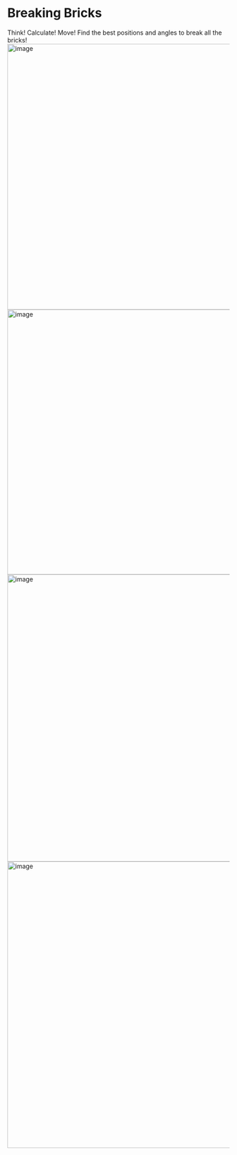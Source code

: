 # Breaking Bricks
Think! Calculate! Move! Find the best positions and angles to break all the bricks!
<img width="602" alt="image" src="https://user-images.githubusercontent.com/47330952/208254301-20e3a05d-dac9-4269-80e1-9bba7f0a8369.png">
<img width="600" alt="image" src="https://user-images.githubusercontent.com/47330952/208254318-52c66a0f-bfd2-4460-8b4c-d278f52f2d0a.png">
<img width="650" alt="image" src="https://user-images.githubusercontent.com/47330952/208254410-c0d01dbe-15d4-4ebf-852a-3dc8bfceb96b.png">
<img width="649" alt="image" src="https://user-images.githubusercontent.com/47330952/208254496-c49e07d0-f9c6-460d-ae90-141325e26137.png">
